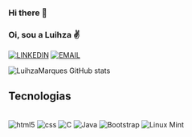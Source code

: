 ### Hi there 👋

### Oi, sou a Luihza ✌️

[![LINKEDIN](https://img.shields.io/badge/LinkedIn-0077B5?style=for-the-badge&logo=linkedin&logoColor=white)](https://www.linkedin.com/in/luihza-marques-06502618a?lipi=urn%3Ali%3Apage%3Ad_flagship3_profile_view_base_contact_details%3BmB18U27FTQ6t0%2B7yIJNijw%3D%3D)
[![EMAIL](https://img.shields.io/badge/Gmail-D14836?style=for-the-badge&logo=gmail&logoColor=white)](marquesluihza@gmail.com)

![LuihzaMarques GitHub stats](https://github-readme-stats.vercel.app/api?username=LuihzaMarques&show_icons=true&theme=radical)

## Tecnologias

<div style="display: inline_block"><br/>
    <img align="center" alt="html5" src="https://img.shields.io/badge/HTML-239120?style=for-the-badge&logo=html5&logoColor=white"/>
    <img align="center" alt="css" src="https://img.shields.io/badge/CSS-239120?&style=for-the-badge&logo=css3&logoColor=white"/>
    <img align="center" alt="C" src="https://img.shields.io/badge/C-00599C?style=for-the-badge&logo=c&logoColor=white"/>
    <img align="center" alt="Java" src="https://img.shields.io/badge/Java-ED8B00?style=for-the-badge&logo=java&logoColor=white"/>
    <img align="center" alt="Bootstrap" src="https://img.shields.io/badge/Bootstrap-563D7C?style=for-the-badge&logo=bootstrap&logoColor=white"/>
    <img align="center" alt="Linux Mint" src="https://img.shields.io/badge/Linux_Mint-87CF3E?style=for-the-badge&logo=linux-mint&logoColor=white"/>   
</div>
